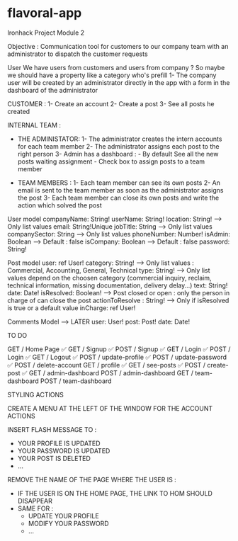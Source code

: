 # flavoral-app

Ironhack Project Module 2

Objective : Communication tool for customers to our company team with an administrator to dispatch the customer requests

User
We have users from customers and users from company ? So maybe we should have a property like a category who's prefill
1- The company user will be created by an administrator directly in the app with a form in the dashboard of the administrator

CUSTOMER :
1- Create an account
2- Create a post
3- See all posts he created

INTERNAL TEAM :

- THE ADMINISTATOR:
  1- The administrator creates the intern accounts for each team member
  2- The administrator assigns each post to the right person
  3- Admin has a dashboard : - By default See all the new posts waiting assignment - Check box to assign posts to a team member

- TEAM MEMBERS :
  1- Each team member can see its own posts
  2- An email is sent to the team member as soon as the administrator assigns the post
  3- Each team member can close its own posts and write the action which solved the post

User model
companyName: String!
userName: String!
location: String! --> Only list values
email: String!Unique
jobTitle: String --> Only list values
companySector: String --> Only list values
phoneNumber: Number!
isAdmin: Boolean --> Default : false
isCompany: Boolean --> Default : false
password: String!

Post model
user: ref User!
category: String! --> Only list values : Commercial, Accounting, General, Technical
type: String! --> Only list values depend on the choosen category (commercial inquiry, reclaim, technical information, missing documentation, delivery delay...)
text: String!
date: Date!
isResolved: Boolean! --> Post closed or open : only the person in charge of can close the post
actionToResolve : String! --> Only if isResolved is true or a default value
inCharge: ref User!

Comments Model --> LATER
user: User!
post: Post!
date: Date!

TO DO

GET / Home Page ✅
GET / Signup ✅
POST / Signup ✅
GET / Login ✅
POST / Login ✅
GET / Logout ✅
POST / update-profile ✅
POST / update-password ✅
POST / delete-account
GET / profile ✅
GET / see-posts ✅
POST / create-post ✅
GET / admin-dashboard
POST / admin-dashboard
GET / team-dashboard
POST / team-dashboard

STYLING ACTIONS

CREATE A MENU AT THE LEFT OF THE WINDOW FOR THE ACCOUNT ACTIONS

INSERT FLASH MESSAGE TO :

- YOUR PROFILE IS UPDATED
- YOUR PASSWORD IS UPDATED
- YOUR POST IS DELETED
- ...

REMOVE THE NAME OF THE PAGE WHERE THE USER IS :

- IF THE USER IS ON THE HOME PAGE, THE LINK TO HOM SHOULD DISAPPEAR
- SAME FOR :
  - UPDATE YOUR PROFILE
  - MODIFY YOUR PASSWORD
  - ...
